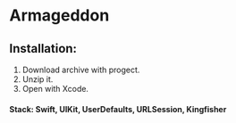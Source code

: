 # Armageddon

## Installation: 
1. Download archive with progect.
2. Unzip it.
3. Open with Xcode.

#### Stack: Swift, UIKit, UserDefaults, URLSession, Kingfisher
